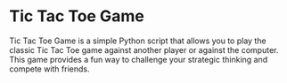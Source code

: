 # Tic Tac Toe Game
Tic Tac Toe Game is a simple Python script that allows you to play the classic Tic Tac Toe game against another player or against the computer. This game provides a fun way to challenge your strategic thinking and compete with friends.